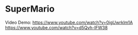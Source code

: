 # SuperMario

Video Demo:
https://www.youtube.com/watch?v=0igUwrklm1A
https://www.youtube.com/watch?v=d5Qvh-IFW38
